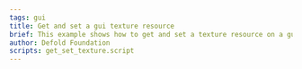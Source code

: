 ```yaml
---
tags: gui
title: Get and set a gui texture resource
brief: This example shows how to get and set a texture resource on a gui component.
author: Defold Foundation
scripts: get_set_texture.script
---
```


